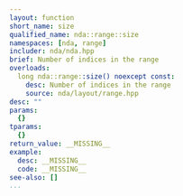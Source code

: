 ```yaml
---
layout: function
short_name: size
qualified_name: nda::range::size
namespaces: [nda, range]
includer: nda/nda.hpp
brief: Number of indices in the range
overloads:
  long nda::range::size() noexcept const:
    desc: Number of indices in the range
    source: nda/layout/range.hpp
desc: ""
params:
  {}
tparams:
  {}
return_value: __MISSING__
example:
  desc: __MISSING__
  code: __MISSING__
see-also: []
...
```


